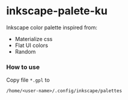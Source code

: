 # inkscape-palete-ku
Inkscape color palette inspired from:

  - Materialize css
  - Flat UI colors
  - Random

### How to use

Copy file `*.gpl` to
```
/home/<user-name>/.config/inkscape/palettes
```
